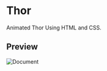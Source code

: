 # Thor
Animated Thor Using HTML and CSS.

## Preview
![Document](https://user-images.githubusercontent.com/59678435/195766439-b3f62cc7-39f3-491d-ba06-646f156c9c72.png)
